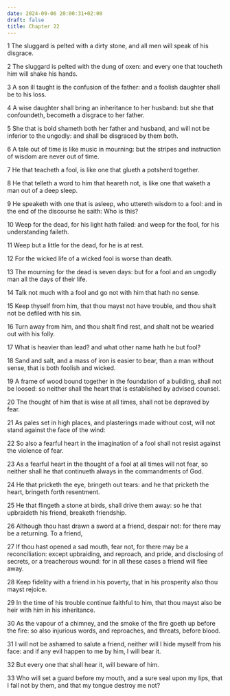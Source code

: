 ```yaml
---
date: 2024-09-06 20:00:31+02:00
draft: false
title: Chapter 22
---
```




1 The sluggard is pelted with a dirty stone, and all men will speak of his disgrace.

2 The sluggard is pelted with the dung of oxen: and every one that toucheth him will shake his hands.

3 A son ill taught is the confusion of the father: and a foolish daughter shall be to his loss.

4 A wise daughter shall bring an inheritance to her husband: but she that confoundeth, becometh a disgrace to her father.

5 She that is bold shameth both her father and husband, and will not be inferior to the ungodly: and shall be disgraced by them both.

6 A tale out of time is like music in mourning: but the stripes and instruction of wisdom are never out of time.

7 He that teacheth a fool, is like one that glueth a potsherd together.

8 He that telleth a word to him that heareth not, is like one that waketh a man out of a deep sleep.

9 He speaketh with one that is asleep, who uttereth wisdom to a fool: and in the end of the discourse he saith: Who is this?

10 Weep for the dead, for his light hath failed: and weep for the fool, for his understanding faileth.

11 Weep but a little for the dead, for he is at rest.

12 For the wicked life of a wicked fool is worse than death.

13 The mourning for the dead is seven days: but for a fool and an ungodly man all the days of their life.

14 Talk not much with a fool and go not with him that hath no sense.

15 Keep thyself from him, that thou mayst not have trouble, and thou shalt not be defiled with his sin.

16 Turn away from him, and thou shalt find rest, and shalt not be wearied out with his folly.

17 What is heavier than lead? and what other name hath he but fool?

18 Sand and salt, and a mass of iron is easier to bear, than a man without sense, that is both foolish and wicked.

19 A frame of wood bound together in the foundation of a building, shall not be loosed: so neither shall the heart that is established by advised counsel.

20 The thought of him that is wise at all times, shall not be depraved by fear.

21 As pales set in high places, and plasterings made without cost, will not stand against the face of the wind:

22 So also a fearful heart in the imagination of a fool shall not resist against the violence of fear.

23 As a fearful heart in the thought of a fool at all times will not fear, so neither shall he that continueth always in the commandments of God.

24 He that pricketh the eye, bringeth out tears: and he that pricketh the heart, bringeth forth resentment.

25 He that flingeth a stone at birds, shall drive them away: so he that upbraideth his friend, breaketh friendship.

26 Although thou hast drawn a sword at a friend, despair not: for there may be a returning. To a friend,

27 If thou hast opened a sad mouth, fear not, for there may be a reconciliation: except upbraiding, and reproach, and pride, and disclosing of secrets, or a treacherous wound: for in all these cases a friend will flee away.

28 Keep fidelity with a friend in his poverty, that in his prosperity also thou mayst rejoice.

29 In the time of his trouble continue faithful to him, that thou mayst also be heir with him in his inheritance.

30 As the vapour of a chimney, and the smoke of the fire goeth up before the fire: so also injurious words, and reproaches, and threats, before blood.

31 I will not be ashamed to salute a friend, neither will I hide myself from his face: and if any evil happen to me by him, I will bear it.

32 But every one that shall hear it, will beware of him.

33 Who will set a guard before my mouth, and a sure seal upon my lips, that I fall not by them, and that my tongue destroy me not?

